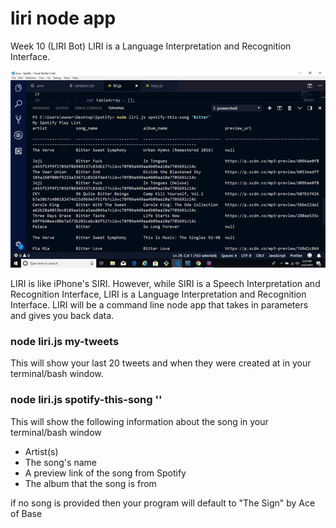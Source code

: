 # liri node app
Week 10 (LIRI Bot) LIRI is a Language Interpretation and Recognition Interface.

![liri node ap](images/results.jpg)

LIRI is like iPhone's SIRI. However, while SIRI is a Speech Interpretation and Recognition Interface, LIRI is a Language Interpretation and Recognition Interface. LIRI will be a command line node app that takes in parameters and gives you back data.

### node liri.js my-tweets

This will show your last 20 tweets and when they were created at in your terminal/bash window.


### node liri.js spotify-this-song '<song name here>'

This will show the following information about the song in your terminal/bash window

   * Artist(s)
   * The song's name
   * A preview link of the song from Spotify
   * The album that the song is from

if no song is provided then your program will default to
"The Sign" by Ace of Base
